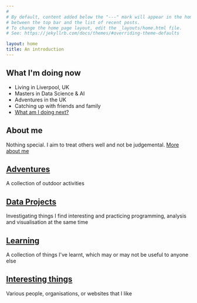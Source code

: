 ```yaml
---
#
# By default, content added below the "---" mark will appear in the home page
# between the top bar and the list of recent posts.
# To change the home page layout, edit the _layouts/home.html file.
# See: https://jekyllrb.com/docs/themes/#overriding-theme-defaults

layout: home
title: An introduction
---
```

## What I'm doing now
* Living in Liverpool, UK
* Masters in Data Science & AI
* Adventures in the UK
* Catching up with friends and family
* <a href = "what_am_i_doing_next.html"> What am I doing next?</a> 

## About me
Nothing special. I aim to treat others well and not be judgemental. <a href = "about-me.html"> More about me</a>

## <a href = "adventures/adventures.html"> Adventures</a>
A collection of outdoor activities

## <a href = "data_projects/data_projects.html"> Data Projects</a>
Investigating things I find interesting and practicing programming, analysis and visualisation at the same time

## <a href = "learning/learning.html"> Learning</a>
A collection of things I've learnt, which may or may not be useful to anyone else

## <a href = "interesting-things.html"> Interesting things</a>
Various people, organisations, or websites that I like